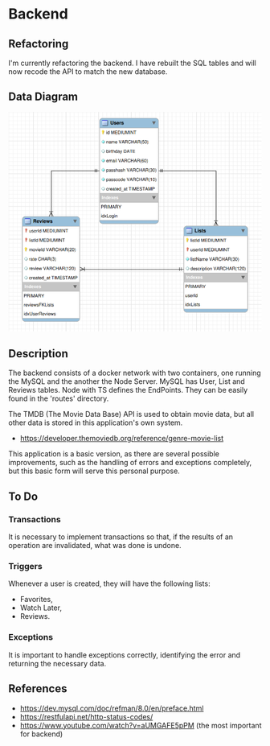 # Backend

## Refactoring

I'm currently refactoring the backend. I have rebuilt the SQL tables and will now recode the API to match the new database.

## Data Diagram

<img src="./db/model/data-diagram.png" alt="Data Diagram">

## Description

The backend consists of a docker network with two containers, one running the MySQL and the another the Node Server. MySQL has User, List and Reviews tables. Node with TS defines the EndPoints. They can be easily found in the 'routes' directory.

The TMDB (The Movie Data Base) API is used to obtain movie data, but all other data is stored in this application's own system.

- <https://developer.themoviedb.org/reference/genre-movie-list>

This application is a basic version, as there are several possible improvements, such as the handling of errors and exceptions completely, but this basic form will serve this personal purpose.

## To Do

### Transactions

It is necessary to implement transactions so that, if the results of an operation are invalidated, what was done is undone.
 
### Triggers

Whenever a user is created, they will have the following lists:

 - Favorites,
 - Watch Later,
 - Reviews.

### Exceptions

It is important to handle exceptions correctly, identifying the error and returning the necessary data.

## References

- <https://dev.mysql.com/doc/refman/8.0/en/preface.html>
- <https://restfulapi.net/http-status-codes/>
- <https://www.youtube.com/watch?v=aUMGAFE5pPM> (the most important for backend)
